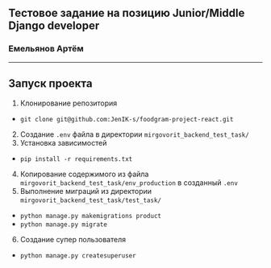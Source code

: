 ## Тестовое задание на позицию Junior/Middle Django developer
### Емельянов Артём

---

## Запуск проекта
1. Клонирование репозитория
  - `git clone git@github.com:JenIK-s/foodgram-project-react.git`
2. Создание `.env` файла в директории `mirgovorit_backend_test_task/`
3. Установка зависимостей
  - `pip install -r requirements.txt`
4. Копирование содержимого из файла `mirgovorit_backend_test_task/env_production` в созданный `.env`
5. Выполнение миграций из директории `mirgovorit_backend_test_task/test_task/`
  - `python manage.py makemigrations product`
  - `python manage.py migrate`
6. Создание супер пользователя
  - `python manage.py createsuperuser`
